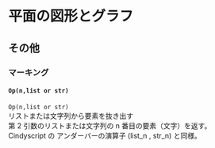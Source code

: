 # 平面の図形とグラフ  
## その他  
### マーキング  
#### `Op(n,list or str)`  
`Op(n,list or str)`  
リストまたは文字列から要素を抜き出す  
第 2 引数のリストまたは文字列の n 番目の要素（文字）を返す。  
Cindyscript の アンダーバーの演算子 (list_n , str_n) と同様。
